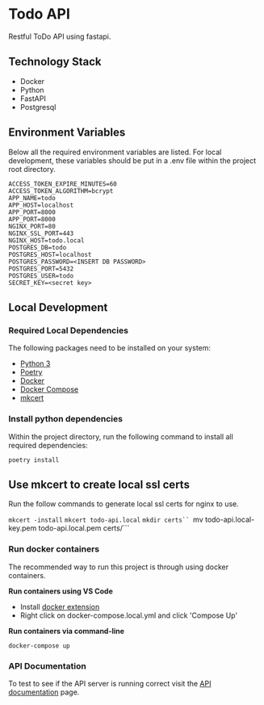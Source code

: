 # Todo API

Restful ToDo API using fastapi. 

## Technology Stack

+ Docker
+ Python
+ FastAPI
+ Postgresql

## Environment Variables

Below all the required environment variables are listed. For local development, these variables should be put in a .env file within the project root directory.


```
ACCESS_TOKEN_EXPIRE_MINUTES=60
ACCESS_TOKEN_ALGORITHM=bcrypt
APP_NAME=todo
APP_HOST=localhost
APP_PORT=8000
APP_PORT=8000
NGINX_PORT=80
NGINX_SSL_PORT=443
NGINX_HOST=todo.local
POSTGRES_DB=todo
POSTGRES_HOST=localhost
POSTGRES_PASSWORD=<INSERT DB PASSWORD>
POSTGRES_PORT=5432
POSTGRES_USER=todo
SECRET_KEY=<secret key>
```

## Local Development

### Required Local Dependencies
The following packages need to be installed on your system:

+ [Python 3](https://www.python.org/downloads/)
+ [Poetry](https://python-poetry.org/docs/)
+ [Docker](https://docs.docker.com/get-docker/)
+ [Docker Compose](https://docs.docker.com/compose/)
+ [mkcert](https://github.com/FiloSottile/mkcert)

### Install python dependencies

Within the project directory, run the following command to install all required dependencies:

```
poetry install
```

## Use mkcert to create local ssl certs

Run the follow commands to generate local ssl certs for nginx to use.

```mkcert -install```
```mkcert todo-api.local```
```mkdir certs``
```mv todo-api.local-key.pem	todo-api.local.pem certs/```

### Run docker containers

The recommended way to run this project is through using docker containers. 

**Run containers using VS Code**

+ Install [docker extension](https://code.visualstudio.com/docs/containers/overview)
+ Right click on docker-compose.local.yml and click 'Compose Up'


**Run containers via command-line**

```
docker-compose up
```

### API Documentation

To test to see if the API server is running correct visit the [API documentation](https://localhost:8000/docs) page.




